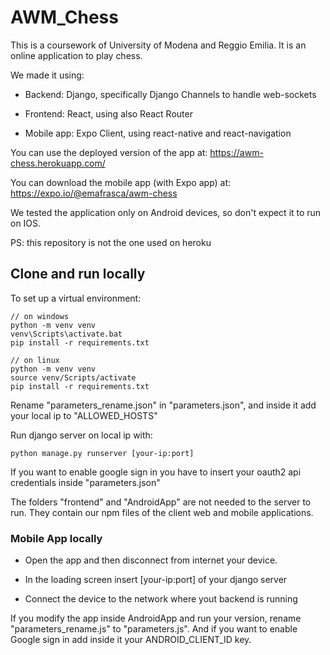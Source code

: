 # AWM_Chess

This is a coursework of University of Modena and Reggio Emilia. It is an online application to play chess. 

We made it using:

- Backend: Django, specifically Django Channels to handle web-sockets

- Frontend: React, using also React Router

- Mobile app: Expo Client, using react-native and react-navigation

You can use the deployed version of the app at: https://awm-chess.herokuapp.com/

You can download the mobile app (with Expo app) at: https://expo.io/@emafrasca/awm-chess 

We tested the application only on Android devices, so don't expect it to run on IOS.

PS: this repository is not the one used on heroku

## Clone and run locally
 
To set up a virtual environment:

    // on windows
    python -m venv venv
    venv\Scripts\activate.bat
    pip install -r requirements.txt

    // on linux
    python -m venv venv
    source venv/Scripts/activate
    pip install -r requirements.txt

Rename "parameters_rename.json" in "parameters.json", and inside it add your local ip to "ALLOWED_HOSTS"

Run django server on local ip with:

    python manage.py runserver [your-ip:port]

If you want to enable google sign in you have to insert your oauth2 api credentials inside "parameters.json"

The folders "frontend" and "AndroidApp" are not needed to the server to run. 
They contain our npm files of the client web and mobile applications.

### Mobile App locally

- Open the app and then disconnect from internet your device.

- In the loading screen insert [your-ip:port] of your django server

- Connect the device to the network where yout backend is running

If you modify the app inside AndroidApp and run your version, rename "parameters_rename.js" to "parameters.js". 
And if you want to enable Google sign in add inside it your ANDROID_CLIENT_ID key.